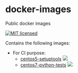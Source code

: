 # docker-images
Public docker images


[![MIT licensed](https://img.shields.io/badge/license-MIT-blue.svg)](https://tldrlegal.com/license/mit-license#summary)

Contains the following images:
* For CI purpose:
  * [centos5-setuptools](centos5-setuptools/) [![](https://images.microbadger.com/badges/image/viveris/centos5-setuptools.svg)](https://microbadger.com/images/viveris/centos5-setuptools "Get your own image badge on microbadger.com")
  * [centos7-python-tests](centos7-python-tests/) [![](https://images.microbadger.com/badges/image/viveris/centos7-python-tests.svg)](https://microbadger.com/images/viveris/centos7-python-tests "Get your own image badge on microbadger.com")
